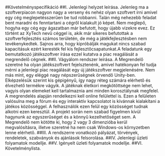 ﻿#Követelményspecifikáció
##I. Jelenlegi helyzet leírása.
Jelenleg ma a szoftverpiacon nagyon nagy a verseny és nehéz olyan szoftvert írni amivel egy cég meglepetésszerűen be tud robbanni. Talán még nehezebb feladat bent maradni és fenntartani a cégről kialakult jó képet. Nem meglepő, hogyha egy cég egy ágazatban már befutott, hogy újabb vizekre evez. Ez történt az XyTech nevű céggel is, akik már sikeres befutottak a szoftverfejlesztés számos területén, de még a játékfejlesztésben nem tevékenykedtek. Sajnos arra, hogy kipróbálják magukat nincs szabad kapacitásuk ezért keresték fel kis fejlesztőcsapatunkat.A feladatunk egy bemutatkozó játékszoftver írása ezzel kutatva a piac reagálását a megrendelő cégnek.
##II. Vágyálom rendszer leírása.
A Megrendelő szeretné ha olyan játékszoftvert fejelsztenénk, amivel hatékonyan fel tudja mérni a jelenlegi piac reagálását egy új játékszoftver megjelenésére. Nem más mint, egy eléggé nagy népszerűségnek örvendő Unity-ben. Elképzelésük szerint kis gépigényű, így nagy réteg számára elérhető és élvezhető termékre vágyik. A játéknak életkori megkötöttsége nem lehet, vagyis olyan elemeket kell tartalmaznia ami minden korosztálynak megfelel.
A megrendelés alapján rendelkezni kell online felülettel is. Ezen a felületen valósulna meg a fórum és egy interaktív kapcsolatot is kívánnak kialakítani a játékos közösséggel. A felhasználók ezen felül egy közösséget tudnak alkotni ezen keresztül.
A projekt során nem szabad figyelmen kívül hagynunk az egyszerűséget és a könnyű kezelhetőséget sem. A Megrendelő nem kötötte ki, hogy 2 vagy 3 dimenzióba kerül megvalósításra, illetve szeretné ha nem csak Windows-os környzetben lenne elérhető.
##III. A rendszerre vonatkozó pályázat, törvények, rendeletek, szabványok és ajánlások felsorolása.
##IV. Jelenlegi üzleti folyamatok modellje.
##V. Igényelt üzleti folyamatok modellje.
##VI. Követelménylista.

